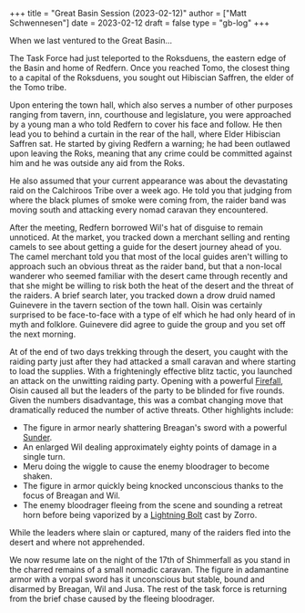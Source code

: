 +++
title = "Great Basin Session (2023-02-12)"
author = ["Matt Schwennesen"]
date = 2023-02-12
draft = false
type = "gb-log"
+++

When we last ventured to the Great Basin...

The Task Force had just teleported to the Roksduens, the eastern edge of the
Basin and home of Redfern. Once you reached Tomo, the closest thing to a capital
of the Roksduens, you sought out Hibiscian Saffren, the elder of the Tomo tribe.

Upon entering the town hall, which also serves a number of other purposes
ranging from tavern, inn, courthouse and legislature, you were approached by a
young man a who told Redfern to cover his face and follow. He then lead you to
behind a curtain in the rear of the hall, where Elder Hibiscian Saffren sat. He
started by giving Redfern a warning; he had been outlawed upon leaving the Roks,
meaning that any crime could be committed against him and he was outside any aid
from the Roks.

He also assumed that your current appearance was about the devastating raid on
the Calchiroos Tribe over a week ago. He told you that judging from where the
black plumes of smoke were coming from, the raider band was moving south and
attacking every nomad caravan they encountered.

After the meeting, Redfern borrowed Wil's hat of disguise to remain unnoticed.
At the market, you tracked down a merchant selling and renting camels to see
about getting a guide for the desert journey ahead of you. The camel merchant
told you that most of the local guides aren't willing to approach such an
obvious threat as the raider band, but that a non-local wanderer who seemed
familiar with the desert came through recently and that she might be willing to
risk both the heat of the desert and the threat of the raiders. A brief search
later, you tracked down a drow druid named Guinevere in the tavern section of
the town hall. Oisin was certainly surprised to be face-to-face with a type of
elf which he had only heard of in myth and folklore. Guinevere did agree to
guide the group and you set off the next morning.

At of the end of two days trekking through the desert, you caught with the
raiding party just after they had attacked a small caravan and where starting to
load the supplies. With a frighteningly effective blitz tactic, you launched an
attack on the unwitting raiding party. Opening with a powerful [Firefall](https://aonprd.com/SpellDisplay.aspx?ItemName=Firefall), Oisin
caused all but the leaders of the party to be blinded for five rounds. Given the
numbers disadvantage, this was a combat changing move that dramatically reduced
the number of active threats. Other highlights include:

-   The figure in armor nearly shattering Breagan's sword with a powerful [Sunder](https://aonprd.com/Rules.aspx?Name=Sunder&Category=Combat+Maneuvers).
-   An enlarged Wil dealing approximately eighty points of damage in a single turn.
-   Meru doing the wiggle to cause the enemy bloodrager to become shaken.
-   The figure in armor quickly being knocked unconscious thanks to the focus of
    Breagan and Wil.
-   The enemy bloodrager fleeing from the scene and sounding a retreat horn before
    being vaporized by a [Lightning Bolt](https://aonprd.com/SpellDisplay.aspx?ItemName=Lightning%20Bolt) cast by Zorro.

While the leaders where slain or captured, many of the raiders fled into the
desert and where not apprehended.

We now resume late on the night of the 17th of Shimmerfall as you stand in the
charred remains of a small nomadic caravan. The figure in adamantine armor with
a vorpal sword has it unconscious but stable, bound and disarmed by Breagan, Wil
and Jusa. The rest of the task force is returning from the brief chase caused by
the fleeing bloodrager.
